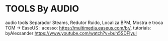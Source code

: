 # TOOLS  By AUDIO

audio tools Separador Steams, Redutor Ruido, Localiza BPM, Mostra e troca TOM -> EaseUS :
acesso: https://multimedia.easeus.com/br/, tutoriais: byAlexsander https://www.youtube.com/watch?v=buh5SDFIyuI